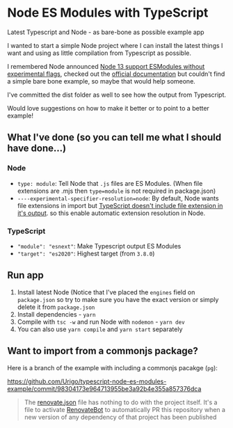 # Node ES Modules with TypeScript

Latest Typescript and Node - as bare-bone as possible example app

I wanted to start a simple Node project where I can install the latest things I want and using as little compilation from Typescript as possible.

I remembered Node announced [Node 13 support ESModules without experimental flags](https://medium.com/@nodejs/announcing-core-node-js-support-for-ecmascript-modules-c5d6dc29b663), checked out the [official documentation](https://nodejs.org/api/esm.html) but couldn't find a simple bare bone example, so maybe that would help someone.

I've committed the dist folder as well to see how the output from Typescript.

Would love suggestions on how to make it better or to point to a better example!

## What I've done (so you can tell me what I should have done...)

### Node

- `type: module`: Tell Node that `.js` files are ES Modules. (When file extensions are .mjs then `type=module` is not required in package.json)
- `----experimental-specifier-resolution=node`: By default, Node wants file extensions in import but [TypeScript doesn't include file extension in it's output](https://github.com/microsoft/TypeScript/issues/16577). so this enable automatic extension resolution in Node.

### TypeScript

- `"module": "esnext"`: Make Typescript output ES Modules
- `"target": "es2020"`: Highest target (from `3.8.0`)

## Run app

1. Install latest Node (Notice that I've placed the `engines` field on `package.json` so try to make sure you have the exact version or simply delete it from `package.json`
2. Install dependencies - `yarn`
3. Compile with `tsc -w` and run Node with `nodemon` - `yarn dev`
4. You can also use `yarn compile` and `yarn start` separately

## Want to import from a commonjs package?

Here is a branch of the example with including a commonjs pacakge (`pg`):

https://github.com/Urigo/typescript-node-es-modules-example/commit/98304173e964713955be3a92b4e355a857376dca

> The [renovate.json](https://github.com/Urigo/typescript-node-es-modules-example/blob/master/renovate.json) file has nothing to do with the project itself. It's a file to activate [RenovateBot](https://github.com/renovatebot/renovate) to automatically PR this repository when a new version of any dependency of that project has been published
